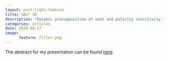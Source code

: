 ```yaml
---
layout: post-light-feature
title: SALT 30
description: "Dynamic presupposition of want and polarity sensitivity."
categories: articles
date: 2020-08-17
image: 
      feature: filler.png
---
```


The abstract for my presentation can be found [here](/docs/want_and_PSIs-SALT30abstract.pdf).
